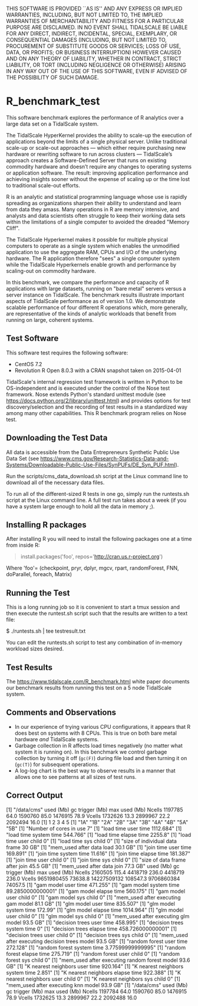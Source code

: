THIS SOFTWARE IS PROVIDED ``AS IS'' AND ANY EXPRESS OR IMPLIED
WARRANTIES, INCLUDING, BUT NOT LIMITED TO, THE IMPLIED WARRANTIES
OF MERCHANTABILITY AND FITNESS FOR A PARTICULAR PURPOSE ARE DISCLAIMED.
IN NO EVENT SHALL TIDALSCALE BE LIABLE FOR ANY DIRECT, INDIRECT,
INCIDENTAL, SPECIAL, EXEMPLARY, OR CONSEQUENTIAL DAMAGES (INCLUDING,
BUT NOT LIMITED TO, PROCUREMENT OF SUBSTITUTE GOODS OR SERVICES;
LOSS OF USE, DATA, OR PROFITS; OR BUSINESS INTERRUPTION) HOWEVER
CAUSED AND ON ANY THEORY OF LIABILITY, WHETHER IN CONTRACT, STRICT
LIABILITY, OR TORT (INCLUDING NEGLIGENCE OR OTHERWISE) ARISING
IN ANY WAY OUT OF THE USE OF THIS SOFTWARE, EVEN IF ADVISED OF THE
POSSIBILITY OF SUCH DAMAGE.

# R_benchmark_test

This software benchmark explores the performance of R analytics over a large data set on a TidalScale system.

The TidalScale HyperKernel provides the ability to scale-up the execution of applications beyond the limits of a single physical server. Unlike traditional scale-up or scale-out approaches — which either require purchasing new hardware or rewriting software to run across clusters — TidalScale’s approach creates a Software-Defined Server that runs on existing commodity hardware and doesn’t require any changes to operating systems or application software. The result: improving application performance and achieving insights sooner without the expense of scaling up or the time lost to traditional scale-out efforts. 

R is an analytic and statistical programming language whose use is rapidly spreading as organizations sharpen their ability to understand and learn from data they amass. Many operations in R are memory intensive, and analysts and data scientists often struggle to keep their working data sets within the limitations of a single computer to avoided the dreaded "Memory Cliff".

The TidalScale Hyperkernel makes it possible for multiple physical computers to operate as a single system which enables the unmodified application to use the aggregate RAM, CPUs and I/O of the underlying hardware. The R application therefore "sees" a single computer system while the TidalScale Hyperkernels enable growth and performance by scaling-out on commodity hardware. 

In this benchmark, we compare the performance and capacity of R applications with large datasets, running on "bare metal" servers versus a server instance on TidalScale. The benchmark results illustrate important aspects of TidalScale performance as of version 1.0. We demonstrate scalable performance of four different R operations which, more generally, are representative of the kinds of analytic workloads that benefit from running on large, coherent systems.

## Test Software

This software test requires the following software:

* CentOS 7.2
* Revolution R Open 8.0.3 with a CRAN snapshot taken on 2015-04-01

TidalScale's internal regression test framework is written in Python to be OS-independent and is executed under the control of the Nose test framework. Nose extends Python's standard unittest module (see https://docs.python.org/2/library/unittest.html) and provides options for test discovery/selection and the recording of test results in a standardized way among many other capabilities. This R benchmark program relies on Nose test.

## Downloading the Test Data

All data is accessible from the Data Entrepreneurs Synthetic Public Use Data Set (see https://www.cms.gov/Research-Statistics-Data-and-Systems/Downloadable-Public-Use-Files/SynPUFs/DE_Syn_PUF.html).

Run the scripts/cms_data_download.sh script at the Linux command line to download all of the necessary data files.

To run all of the different-sized R tests in one go, simply run the runtests.sh script at the Linux command line. A full test run takes about a week (if you have a system large enough to hold all the data in memory ;).

## Installing R packages

After installing R you will need to install the following packages one at a time from inside R:

> install.packages('foo', repos='http://cran.us.r-project.org') 

Where 'foo'= (checkpoint, pryr, dplyr, mgcv, rpart, randomForest, FNN, doParallel, foreach, Matrix)

## Running the Test

This is a long running job so it is convenient to start a tmux session and then execute the runtest.sh script such that the results are written to a text file:

$ ./runtests.sh | tee testresult.txt

You can edit the runtests.sh script to test any combination of in-memory workload sizes desired.

## Test Results

The https://www.tidalscale.com/R_benchmark.html white paper documents our benchmark results from running this test on a 5 node TidalScale system.

## Comments and Observations

* In our experience of trying various CPU configurations, it appears that R does best on systems with 8 CPUs. This is true on both bare metal hardware _and_ TidalScale systems.
* Garbage collection in R affects load times negatively (no matter what system it is running on). In this benchmark we control garbage collection by turning it off (`gc(F)`) during file load and then turning it on (`gc(T)`) for subsequent operations.
* A log-log chart is the best way to observe results in a manner that allows one to see patterns at all sizes of test runs.

## Correct Output

[1] "/data/cms"
          used (Mb) gc trigger (Mb) max used (Mb)
Ncells 1197785 64.0    1590760 85.0  1476915 78.9
Vcells 1732626 13.3    2899967 22.2  2092494 16.0
[1] 1 2 3 4 5
 [1] "1A" "1B" "2A" "2B" "3A" "3B" "4A" "4B" "5A" "5B"
[1] "Number of cores in use 7"
[1] "load time user time 1112.684"
[1] "load time system time 544.766"
[1] "load time elapse time 2255.8"
[1] "load time user child 0"
[1] "load time sys child 0"
[1] "size of individual data frame 30 GB"
[1] "mem_used after data load 30.1 GB"
[1] "join time user time 169.891"
[1] "join time system time 11.616"
[1] "join time elapse time 181.387"
[1] "join time user child 0"
[1] "join time sys child 0"
[1] "size of data frame after join 45.5 GB"
[1] "mem_used after data join 77.3 GB"
             used    (Mb)  gc trigger     (Mb)   max used    (Mb)
Ncells    2160505   115.4     4418719    236.0    4418719   236.0
Vcells 9651980455 73638.8 14227509132 108547.3 9706860384 74057.5
[1] "gam model user time 471.255"
[1] "gam model system time 89.2850000000001"
[1] "gam model elapse time 560.175"
[1] "gam model user child 0"
[1] "gam model sys child 0"
[1] "mem_used after executing gam model 81.1 GB"
[1] "glm model user time 835.507"
[1] "glm model system time 172.99"
[1] "glm model elapse time 1014.964"
[1] "glm model user child 0"
[1] "glm model sys child 0"
[1] "mem_used after executing glm model 93.5 GB"
[1] "decision trees user time 458.995"
[1] "decision trees system time 0"
[1] "decision trees elapse time 458.726000000001"
[1] "decision trees user child 0"
[1] "decision trees sys child 0"
[1] "mem_used after executing decision trees model 93.5 GB"
[1] "random forest user time 272.128"
[1] "random forest system time 3.77599999999995"
[1] "random forest elapse time 275.719"
[1] "random forest user child 0"
[1] "random forest sys child 0"
[1] "mem_used after executing random forest model 93.6 GB"
[1] "K nearest neighbors user time 920.164"
[1] "K nearest neighbors system time 2.851"
[1] "K nearest neighbors elapse time 922.388"
[1] "K nearest neighbors user child 0"
[1] "K nearest neighbors sys child 0"
[1] "mem_used after executing knn model 93.9 GB"
[1] "/data/cms"
          used (Mb) gc trigger (Mb) max used (Mb)
Ncells 1197784 64.0    1590760 85.0  1476915 78.9
Vcells 1732625 13.3    2899967 22.2  2092488 16.0


